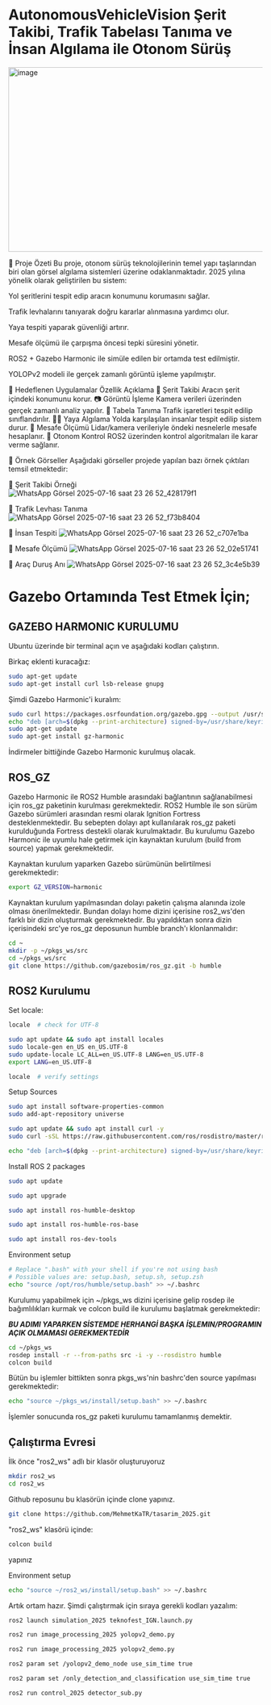 # AutonomousVehicleVision Şerit Takibi, Trafik Tabelası Tanıma ve İnsan Algılama ile Otonom Sürüş

<img width="650" height="366" alt="image" src="https://github.com/user-attachments/assets/fe187b3b-85a3-47ba-89db-193c80f18daa" />

📌 Proje Özeti
Bu proje, otonom sürüş teknolojilerinin temel yapı taşlarından biri olan görsel algılama sistemleri üzerine odaklanmaktadır.
2025 yılına yönelik olarak geliştirilen bu sistem:

Yol şeritlerini tespit edip aracın konumunu korumasını sağlar.

Trafik levhalarını tanıyarak doğru kararlar alınmasına yardımcı olur.

Yaya tespiti yaparak güvenliği artırır.

Mesafe ölçümü ile çarpışma öncesi tepki süresini yönetir.

ROS2 + Gazebo Harmonic ile simüle edilen bir ortamda test edilmiştir.

YOLOPv2 modeli ile gerçek zamanlı görüntü işleme yapılmıştır.

🎯 Hedeflenen Uygulamalar
Özellik	Açıklama
🚧 Şerit Takibi	Aracın şerit içindeki konumunu korur.
📷 Görüntü İşleme	Kamera verileri üzerinden gerçek zamanlı analiz yapılır.
🛑 Tabela Tanıma	Trafik işaretleri tespit edilip sınıflandırılır.
🧍‍♂️ Yaya Algılama	Yolda karşılaşılan insanlar tespit edilip sistem durur.
📏 Mesafe Ölçümü	Lidar/kamera verileriyle öndeki nesnelerle mesafe hesaplanır.
🧠 Otonom Kontrol	ROS2 üzerinden kontrol algoritmaları ile karar verme sağlanır.

📸 Örnek Görseller
Aşağıdaki görseller projede yapılan bazı örnek çıktıları temsil etmektedir:

🔹 Şerit Takibi Örneği
![WhatsApp Görsel 2025-07-16 saat 23 26 52_428179f1](https://github.com/user-attachments/assets/c20fd587-e4d5-4904-9592-a179b2e1f5b8)


🔹 Trafik Levhası Tanıma
![WhatsApp Görsel 2025-07-16 saat 23 26 52_f73b8404](https://github.com/user-attachments/assets/63843c9f-92c9-4fc5-b21c-ed19fb009314)


🔹 İnsan Tespiti
![WhatsApp Görsel 2025-07-16 saat 23 26 52_c707e1ba](https://github.com/user-attachments/assets/ce33362f-68a6-4363-922c-9255a597fa56)


🔹 Mesafe Ölçümü
![WhatsApp Görsel 2025-07-16 saat 23 26 52_02e51741](https://github.com/user-attachments/assets/da5175a2-7ae9-44da-8d50-a72a2833b452)


🔹 Araç Duruş Anı
![WhatsApp Görsel 2025-07-16 saat 23 26 52_3c4e5b39](https://github.com/user-attachments/assets/8bec99b1-f016-4438-8cf5-45adf295563c)




# Gazebo Ortamında Test Etmek İçin;

## GAZEBO HARMONIC KURULUMU

Ubuntu üzerinde bir terminal açın ve aşağıdaki kodları çalıştırın.

Birkaç eklenti kuracağız:
```bash
sudo apt-get update
sudo apt-get install curl lsb-release gnupg
```

Şimdi Gazebo Harmonic'i kuralım:
```bash
sudo curl https://packages.osrfoundation.org/gazebo.gpg --output /usr/share/keyrings/pkgs-osrf-archive-keyring.gpg
echo "deb [arch=$(dpkg --print-architecture) signed-by=/usr/share/keyrings/pkgs-osrf-archive-keyring.gpg] http://packages.osrfoundation.org/gazebo/ubuntu-stable $(lsb_release -cs) main" | sudo tee /etc/apt/sources.list.d/gazebo-stable.list > /dev/null
sudo apt-get update
sudo apt-get install gz-harmonic
```

İndirmeler bittiğinde Gazebo Harmonic kurulmuş olacak.

## ROS_GZ

Gazebo Harmonic ile ROS2 Humble arasındaki bağlantının sağlanabilmesi için ros_gz paketinin kurulması gerekmektedir. ROS2 Humble ile son sürüm Gazebo sürümleri arasından resmi olarak Ignition Fortress desteklenmektedir. Bu sebepten dolayı apt kullanılarak ros_gz paketi kurulduğunda Fortress destekli olarak kurulmaktadır. Bu kurulumu Gazebo Harmonic ile uyumlu hale getirmek için kaynaktan kurulum (build from source) yapmak gerekmektedir.


Kaynaktan kurulum yaparken Gazebo sürümünün belirtilmesi gerekmektedir:
```bash
export GZ_VERSION=harmonic
```

Kaynaktan kurulum yapılmasından dolayı paketin çalışma alanında izole olması önerilmektedir. Bundan dolayı home dizini içerisine ros2_ws'den farklı bir dizin oluşturmak gerekmektedir. Bu yapıldıktan sonra dizin içerisindeki src'ye ros_gz deposunun humble branch'ı klonlanmalıdır:
```bash
cd ~
mkdir -p ~/pkgs_ws/src
cd ~/pkgs_ws/src
git clone https://github.com/gazebosim/ros_gz.git -b humble
```

## ROS2 Kurulumu

Set locale:
```bash
locale  # check for UTF-8

sudo apt update && sudo apt install locales
sudo locale-gen en_US en_US.UTF-8
sudo update-locale LC_ALL=en_US.UTF-8 LANG=en_US.UTF-8
export LANG=en_US.UTF-8

locale  # verify settings
```

Setup Sources
```bash
sudo apt install software-properties-common
sudo add-apt-repository universe
```

```bash
sudo apt update && sudo apt install curl -y
sudo curl -sSL https://raw.githubusercontent.com/ros/rosdistro/master/ros.key -o /usr/share/keyrings/ros-archive-keyring.gpg
```

```bash
echo "deb [arch=$(dpkg --print-architecture) signed-by=/usr/share/keyrings/ros-archive-keyring.gpg] http://packages.ros.org/ros2/ubuntu $(. /etc/os-release && echo $UBUNTU_CODENAME) main" | sudo tee /etc/apt/sources.list.d/ros2.list > /dev/null
```

Install ROS 2 packages
```bash
sudo apt update
```

```bash
sudo apt upgrade
```

```bash
sudo apt install ros-humble-desktop
```

```bash
sudo apt install ros-humble-ros-base
```

```bash
sudo apt install ros-dev-tools
```

Environment setup
```bash
# Replace ".bash" with your shell if you're not using bash
# Possible values are: setup.bash, setup.sh, setup.zsh
echo "source /opt/ros/humble/setup.bash" >> ~/.bashrc
```

Kurulumu yapabilmek için ~/pkgs_ws dizini içerisine gelip rosdep ile bağımlılıkları kurmak ve colcon build ile kurulumu başlatmak gerekmektedir:

***BU ADIMI YAPARKEN SİSTEMDE HERHANGİ BAŞKA İŞLEMIN/PROGRAMIN AÇIK OLMAMASI GEREKMEKTEDİR***
```bash
cd ~/pkgs_ws
rosdep install -r --from-paths src -i -y --rosdistro humble
colcon build
```

Bütün bu işlemler bittikten sonra pkgs_ws'nin bashrc'den source yapılması gerekmektedir:
```bash
echo "source ~/pkgs_ws/install/setup.bash" >> ~/.bashrc
```

İşlemler sonucunda ros_gz paketi kurulumu tamamlanmış demektir.

## Çalıştırma Evresi

İlk önce "ros2_ws" adlı bir klasör oluşturuyoruz
```bash
mkdir ros2_ws
cd ros2_ws
```

Github reposunu bu klasörün içinde clone yapınız.
```bash
git clone https://github.com/MehmetKaTR/tasarim_2025.git
```

"ros2_ws" klasörü içinde:
```bash
colcon build
```
yapınız

Environment setup
```bash
echo "source ~/ros2_ws/install/setup.bash" >> ~/.bashrc
```

Artık ortam hazır. Şimdi çalıştırmak için sıraya gerekli kodları yazalım:
```bash
ros2 launch simulation_2025 teknofest_IGN.launch.py
```

```bash
ros2 run image_processing_2025 yolopv2_demo.py
```

```bash
ros2 run image_processing_2025 yolopv2_demo.py
```

```bash
ros2 param set /yolopv2_demo_node use_sim_time true
```

```bash
ros2 param set /only_detection_and_classification use_sim_time true
```

```bash
ros2 run control_2025 detector_sub.py
```






